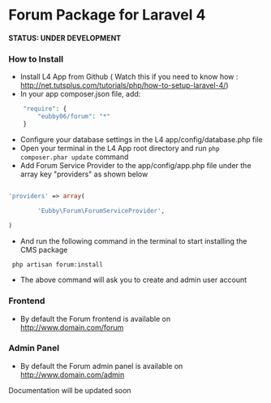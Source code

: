 # Forum Package for Laravel 4

#### STATUS: UNDER DEVELOPMENT

### How to Install

- Install L4 App from Github ( Watch this if you need to know how : http://net.tutsplus.com/tutorials/php/how-to-setup-laravel-4/)
- In your app composer.json file, add:

```php
	"require": {
		"eubby06/forum": "*"
	}
```

- Configure your database settings in the L4 app/config/database.php file
- Open your terminal in the L4 App root directory and run `php composer.phar update` command
- Add Forum Service Provider to the app/config/app.php file under the array key "providers" as shown below

```php

'providers' => array(
		
		'Eubby\Forum\ForumServiceProvider',

)

```
- And run the following command in the terminal to start installing the CMS package

```
 php artisan forum:install
```

- The above command will ask you to create and admin user account

### Frontend
- By default the Forum frontend is available on http://www.domain.com/forum

### Admin Panel
- By default the Forum admin panel is available on http://www.domain.com/admin

Documentation will be updated soon